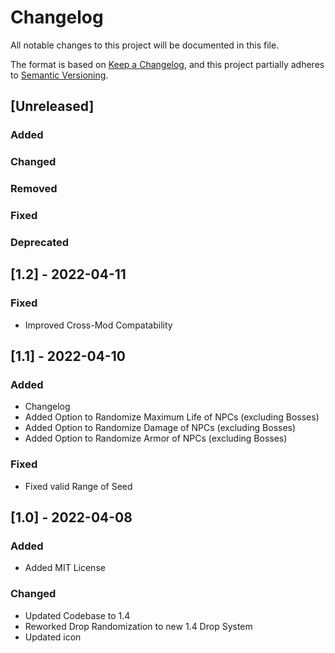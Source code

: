 ﻿# Changelog
All notable changes to this project will be documented in this file.

The format is based on [Keep a Changelog](https://keepachangelog.com/en/1.0.0/),
and this project partially adheres to [Semantic Versioning](https://semver.org/spec/v2.0.0.html).

## [Unreleased]
### Added

### Changed

### Removed

### Fixed

### Deprecated

## [1.2] - 2022-04-11
### Fixed
- Improved Cross-Mod Compatability


## [1.1] - 2022-04-10
### Added
- Changelog
- Added Option to Randomize Maximum Life of NPCs (excluding Bosses)
- Added Option to Randomize Damage of NPCs (excluding Bosses)
- Added Option to Randomize Armor of NPCs (excluding Bosses)

### Fixed
- Fixed valid Range of Seed


## [1.0] - 2022-04-08
### Added
- Added MIT License

### Changed
- Updated Codebase to 1.4
- Reworked Drop Randomization to new 1.4 Drop System
- Updated icon